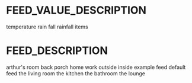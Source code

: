 # FEED_VALUE_DESCRIPTION
temperature
rain fall
rainfall
items

# FEED_DESCRIPTION
arthur's room
back porch
home
work
outside
inside
example feed
default feed
the living room
the kitchen
the bathroom
the lounge

